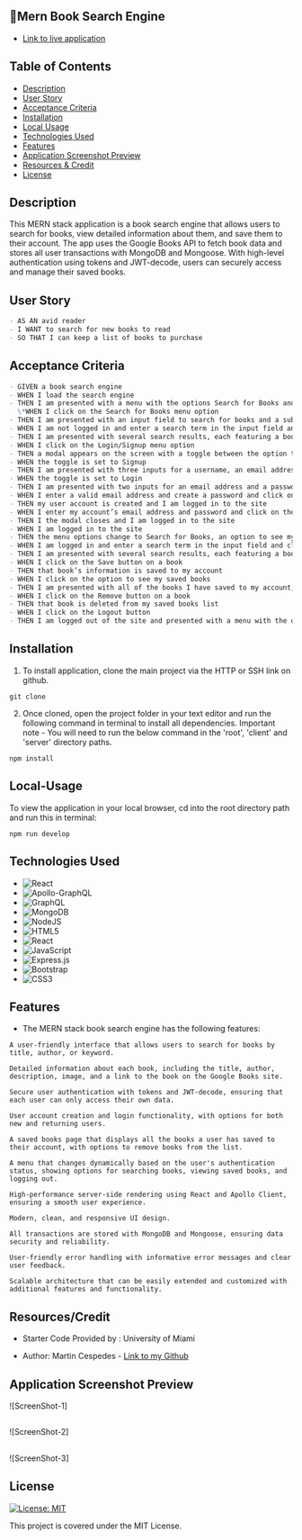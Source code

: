 ## :book:Mern Book Search Engine

- [Link to live application]()

## Table of Contents

- [Description](#description)
- [User Story](#user-story)
- [Acceptance Criteria](#acceptance-criteria)
- [Installation](#installation)
- [Local Usage](#Local-Usage)
- [Technologies Used](#technologies-used)
- [Features](#features)
- [Application Screenshot Preview](#application-screenshot-preview)
- [Resources & Credit](#resourcescredit)
- [License](#License)

## Description

This MERN stack application is a book search engine that allows users to search for books, view detailed information about them, and save them to their account. The app uses the Google Books API to fetch book data and stores all user transactions with MongoDB and Mongoose. With high-level authentication using tokens and JWT-decode, users can securely access and manage their saved books.

## User Story

```md
- AS AN avid reader
- I WANT to search for new books to read
- SO THAT I can keep a list of books to purchase
```

## Acceptance Criteria

```md
- GIVEN a book search engine
- WHEN I load the search engine
- THEN I am presented with a menu with the options Search for Books and Login/Signup and an input field to search for books and a submit button
  \*WHEN I click on the Search for Books menu option
- THEN I am presented with an input field to search for books and a submit button
- WHEN I am not logged in and enter a search term in the input field and click the submit button
- THEN I am presented with several search results, each featuring a book’s title, author, description, image, and a link to that book on the Google Books site
- WHEN I click on the Login/Signup menu option
- THEN a modal appears on the screen with a toggle between the option to log in or sign up
- WHEN the toggle is set to Signup
- THEN I am presented with three inputs for a username, an email address, and a password, and a signup button
- WHEN the toggle is set to Login
- THEN I am presented with two inputs for an email address and a password and login button
- WHEN I enter a valid email address and create a password and click on the signup button
- THEN my user account is created and I am logged in to the site
- WHEN I enter my account’s email address and password and click on the login button
- THEN I the modal closes and I am logged in to the site
- WHEN I am logged in to the site
- THEN the menu options change to Search for Books, an option to see my saved books, and Logout
- WHEN I am logged in and enter a search term in the input field and click the submit button
- THEN I am presented with several search results, each featuring a book’s title, author, description, image, and a link to that book on the Google Books site and a button to save a book to my account
- WHEN I click on the Save button on a book
- THEN that book’s information is saved to my account
- WHEN I click on the option to see my saved books
- THEN I am presented with all of the books I have saved to my account, each featuring the book’s title, author, description, image, and a link to that book on the Google Books site and a button to remove a book from my account
- WHEN I click on the Remove button on a book
- THEN that book is deleted from my saved books list
- WHEN I click on the Logout button
- THEN I am logged out of the site and presented with a menu with the options Search for Books and Login/Signup and an input fvield to search for books and a submit button
```

## Installation

1. To install application, clone the main project via the HTTP or SSH link on github.

```
git clone
```

2. Once cloned, open the project folder in your text editor and run the following command in terminal to install all dependencies.
   Important note - You will need to run the below command in the 'root', 'client' and 'server' directory paths.

```
npm install
```

## Local-Usage

To view the application in your local browser, cd into the root directory path and run this in terminal:

```
npm run develop
```

## Technologies Used

- ![React](https://img.shields.io/badge/react-%2320232a.svg?style=for-the-badge&logo=react&logoColor=%2361DAFB)
- ![Apollo-GraphQL](https://img.shields.io/badge/-ApolloGraphQL-311C87?style=for-the-badge&logo=apollo-graphql)
- ![GraphQL](https://img.shields.io/badge/-GraphQL-E10098?style=for-the-badge&logo=graphql&logoColor=white)
- ![MongoDB](https://img.shields.io/badge/MongoDB-%234ea94b.svg?style=for-the-badge&logo=mongodb&logoColor=white)
- ![NodeJS](https://img.shields.io/badge/node.js-6DA55F?style=for-the-badge&logo=node.js&logoColor=white)
- ![HTML5](https://img.shields.io/badge/html5-%23E34F26.svg?style=for-the-badge&logo=html5&logoColor=white)
- ![React](https://img.shields.io/badge/react-%2320232a.svg?style=for-the-badge&logo=react&logoColor=%2361DAFB)
- ![JavaScript](https://img.shields.io/badge/javascript-%23323330.svg?style=for-the-badge&logo=javascript&logoColor=%23F7DF1E)
- ![Express.js](https://img.shields.io/badge/express.js-%23404d59.svg?style=for-the-badge&logo=express&logoColor=%2361DAFB)
- ![Bootstrap](https://img.shields.io/badge/bootstrap-%23563D7C.svg?style=for-the-badge&logo=bootstrap&logoColor=white)
- ![CSS3](https://img.shields.io/badge/css3-%231572B6.svg?style=for-the-badge&logo=css3&logoColor=white)

## Features

- The MERN stack book search engine has the following features:

```
A user-friendly interface that allows users to search for books by title, author, or keyword.
```

```
Detailed information about each book, including the title, author, description, image, and a link to the book on the Google Books site.
```

```
Secure user authentication with tokens and JWT-decode, ensuring that each user can only access their own data.
```

```
User account creation and login functionality, with options for both new and returning users.
```

```
A saved books page that displays all the books a user has saved to their account, with options to remove books from the list.
```

```
A menu that changes dynamically based on the user's authentication status, showing options for searching books, viewing saved books, and logging out.
```

```
High-performance server-side rendering using React and Apollo Client, ensuring a smooth user experience.
```

```
Modern, clean, and responsive UI design.
```

```
All transactions are stored with MongoDB and Mongoose, ensuring data security and reliability.
```

```
User-friendly error handling with informative error messages and clear user feedback.
```

```
Scalable architecture that can be easily extended and customized with additional features and functionality.
```

## Resources/Credit

- Starter Code Provided by : University of Miami

- Author: Martin Cespedes - [Link to my Github](https://github.com/MartinCespedes)

## Application Screenshot Preview

![ScreenShot-1]

##

![ScreenShot-2]

##

![ScreenShot-3]

## License

[![License: MIT](https://img.shields.io/badge/License-MIT-yellow.svg)](https://opensource.org/licenses/MIT)

This project is covered under the MIT License.
